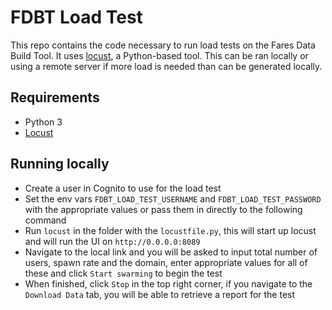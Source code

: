 # FDBT Load Test

This repo contains the code necessary to run load tests on the Fares Data Build Tool. It uses [locust](https://locust.io/), a Python-based tool. This can be ran locally or using a remote server if more load is needed than can be generated locally.

## Requirements

- Python 3
- [Locust](https://docs.locust.io/en/stable/installation.html)

## Running locally

- Create a user in Cognito to use for the load test
- Set the env vars `FDBT_LOAD_TEST_USERNAME` and `FDBT_LOAD_TEST_PASSWORD` with the appropriate values or pass them in directly to the following command
- Run `locust` in the folder with the `locustfile.py`, this will start up locust and will run the UI on `http://0.0.0.0:8089`
- Navigate to the local link and you will be asked to input total number of users, spawn rate and the domain, enter appropriate values for all of these and click `Start swarming` to begin the test
- When finished, click `Stop` in the top right corner, if you navigate to the `Download Data` tab, you will be able to retrieve a report for the test
